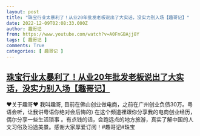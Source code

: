 ```yaml
---
layout: post
title: "珠宝行业太暴利了！从业20年批发老板说出了大实话，没实力别入场【趣哥记】"
date: 2022-12-09T02:08:33.000Z
author: 趣哥记
from: https://www.youtube.com/watch?v=A0FnGBAjj8Y
tags: [ 趣哥记 ]
comments: True
categories: [ 趣哥记 ]
---
```

<!--1670551713000-->
[珠宝行业太暴利了！从业20年批发老板说出了大实话，没实力别入场【趣哥记】](https://www.youtube.com/watch?v=A0FnGBAjj8Y)
------

<div>
♥关于趣哥♥ 我叫趣哥,  目前在佛山创业做电商，之前在广州创业负债30万。粤语会听，让我讲粤语你绝对会后悔的) 在这个频道裡跟你分享我的电商创业经历，偶尔分享一些生活琐事 。有点钱的话，会跑远点的地方旅游，真实了解中国的人文习俗及沿途美景。感谢大家厚爱订阅！#趣哥记#珠宝
</div>
